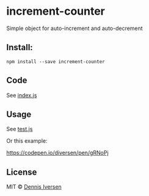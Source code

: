# increment-counter

Simple object for auto-increment and auto-decrement

## Install: 

    npm install --save increment-counter

## Code

See [index.js](index.js)

## Usage

See [test.js](test.js)

Or this example: 

https://codepen.io/diversen/pen/gRNoPj

## License

MIT © [Dennis Iversen](https://github.com/diversen)
